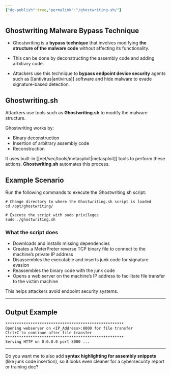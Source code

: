 ```yaml
---
{"dg-publish":true,"permalink":"/ghostwriting-sh/"}
---
```


## **Ghostwriting Malware Bypass Technique**


- Ghostwriting is a **bypass technique** that involves modifying **the structure of the malware code** without affecting its functionality.
- This can be done by deconstructing the assembly code and adding arbitrary code.

- Attackers use this technique to **bypass endpoint device security** agents such as [[antivirus\|antivirus]] software and hide malware to evade signature-based detection.
## **Ghostwriting.sh**


Attackers use tools such as **Ghostwriting.sh** to modify the malware structure.

Ghostwriting works by:
- Binary deconstruction
- Insertion of arbitrary assembly code
- Reconstruction

It uses built-in [[net/sec/tools/metasploit\|metasploit]] tools to perform these actions. **Ghostwriting.sh** automates this process.

  

## **Example Scenario**

Run the following commands to execute the Ghostwriting.sh script:
```
# Change directory to where the Ghostwriting.sh script is loaded
cd /opt/ghostwriting/

# Execute the script with sudo privileges
sudo ./ghostwriting.sh
```

### **What the script does**

- Downloads and installs missing dependencies
- Creates a MeterPreter reverse TCP binary file to connect to the machine’s private IP address
- Disassembles the executable and inserts junk code for signature evasion
- Reassembles the binary code with the junk code
- Opens a web server on the machine’s IP address to facilitate file transfer to the victim machine
  

This helps attackers avoid endpoint security systems.

---

## **Output Example**

```
****************************************************
Opening webserver on <IP_Address>:8000 for file transfer
Ctrl+C to continue after file transfer
****************************************************
Serving HTTP on 0.0.0.0 port 8000 ...
```

---

Do you want me to also add **syntax highlighting for assembly snippets** (like junk code insertion), so it looks even cleaner for a cybersecurity report or training doc?